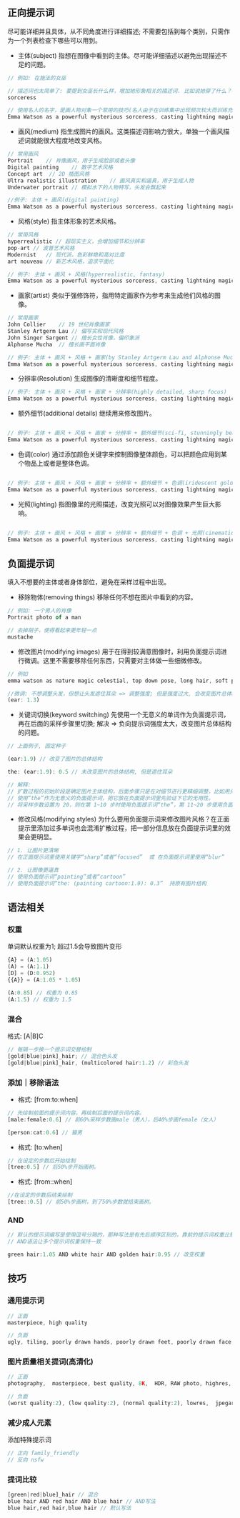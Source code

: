 ## 正向提示词
尽可能详细并且具体，从不同角度进行详细描述; 不需要包括到每个类别，只需作为一个列表检查下哪些可以用到。

* 主体(subject)
指想在图像中看到的主体。尽可能详细描述以避免出现描述不足的问题。
```js
// 例如: 在施法的女巫

// 描述词也太简单了: 要提到女巫长什么样，增加她形象相关的描述词. 比如说她穿了什么？在施什么魔法？是站着，跑着，或者飘浮在天上？主体背景在哪里？
sorceress

// 使用名人的名字，是画人物对象一个常用的技巧(名人由于在训练集中出现频次较大而训练充分，是控制生成人物形象的一种好办法)
Emma Watson as a powerful mysterious sorceress, casting lightning magic, detailed clothing
```

* 画风(medium)
指生成图片的画风。这类描述词影响力很大，单独一个画风描述词就能很大程度地改变风格。
```js
// 常用画风
Portrait	// 肖像画风，用于生成脸部或者头像
Digital painting	// 数字艺术风格
Concept art	 // 2D 插图风格
Ultra realistic illustration	// 画风真实和逼真，用于生成人物
Underwater portrait	// 模拟水下的人物特写，头发会飘起来

//例子: 主体 + 画风(digital painting)
Emma Watson as a powerful mysterious sorceress, casting lightning magic, detailed clothing, digital painting
```

* 风格(style)
指主体形象的艺术风格。
```js
// 常用风格
hyperrealistic // 超现实主义，会增加细节和分辨率
pop-art	// 波普艺术风格
Modernist	// 现代派，色彩鲜艳和高对比度
art nouveau	// 新艺术风格，追求平面化

// 例子: 主体 + 画风 + 风格(hyperrealistic, fantasy)
Emma Watson as a powerful mysterious sorceress, casting lightning magic, detailed clothing, digital painting, hyperrealistic, fantasy
```

* 画家(artist)
类似于强修饰符，指用特定画家作为参考来生成他们风格的图像。
```js
// 常用画家
John Collier	// 19 世纪肖像画家
Stanley Artgerm Lau	// 偏写实和现代风格
John Singer Sargent	// 擅长女性肖像，偏印象派
Alphonse Mucha	// 擅长画平面肖像

// 例子: 主体 + 画风 + 风格 + 画家(by Stanley Artgerm Lau and Alphonse Mucha)
Emma Watson as a powerful mysterious sorceress, casting lightning magic, detailed clothing, digital painting, hyperrealistic, fantasy, by Stanley Artgerm Lau and Alphonse Mucha
```

* 分辨率(Resolution)
生成图像的清晰度和细节程度。
```js
// 例子: 主体 + 画风 + 风格 + 画家 + 分辨率(highly detailed, sharp focus)
Emma Watson as a powerful mysterious sorceress, casting lightning magic, detailed clothing, digital painting, hyperrealistic, fantasy, by Stanley Artgerm Lau and Alphonse Mucha,highly detailed, sharp focus
```

* 额外细节(additional details)
继续用来修改图片。
```js

// 例子: 主体 + 画风 + 风格 + 画家 + 分辨率 + 额外细节(sci-fi, stunningly beautiful, dystopian)
Emma Watson as a powerful mysterious sorceress, casting lightning magic, detailed clothing, digital painting, hyperrealistic, fantasy, by Stanley Artgerm Lau and Alphonse Mucha,highly detailed, sharp focus, sci-fi, stunningly beautiful, dystopian
```

* 色调(color)
通过添加颜色关键字来控制图像整体颜色，可以把颜色应用到某个物品上或者是整体色调。
```js

// 例子: 主体 + 画风 + 风格 + 画家 + 分辨率 + 额外细节 + 色调(iridescent gold)
Emma Watson as a powerful mysterious sorceress, casting lightning magic, detailed clothing, digital painting, hyperrealistic, fantasy, by Stanley Artgerm Lau and Alphonse Mucha,highly detailed, sharp focus, sci-fi, stunningly beautiful, dystopian, iridescent gold
```

* 光照(lighting)
指图像里的光照描述，改变光照可以对图像效果产生巨大影响。
```js

// 例子: 主体 + 画风 + 风格 + 画家 + 分辨率 + 额外细节 + 色调 + 光照(cinematic lighting, dark)
Emma Watson as a powerful mysterious sorceress, casting lightning magic, detailed clothing, digital painting, hyperrealistic, fantasy, by Stanley Artgerm Lau and Alphonse Mucha,highly detailed, sharp focus, sci-fi, stunningly beautiful, dystopian, iridescent gold, cinematic lighting, dark
```

## 负面提示词
填入不想要的主体或者身体部位，避免在采样过程中出现。

* 移除物体(removing things)
移除任何不想在图片中看到的内容。
```js
// 例如: 一个男人的肖像
Portrait photo of a man

// 去掉胡子，使得看起来更年轻一点
mustache
```

* 修改图片(modifying images)
用于在得到较满意图像时，利用负面提示词进行微调。这里不需要移除任何东西，只需要对主体做一些细微修改。
```js
// 例如
emma watson as nature magic celestial, top down pose, long hair, soft pink and white transparent cloth, space, shiny background, intricate, elegant, highly detailed, digital painting,concept art, smooth, sharp focus, illustration, artgerm, bouguereau

//微调: 不想调整头发，但想让头发遮住耳朵 => 调整强度; 但是强度过大, 会改变图片总体结构
(ear: 1.3)
```

* 关键词切换(keyword switching)
先使用一个无意义的单词作为负面提示词，再在后面的采样步骤里切换; 解决 => 负向提示词强度太大，改变图片总体结构的问题。
```js
// 上面例子, 固定种子

(ear:1.9) // 改变了图片的总体结构

the: (ear:1.9): 0.5 // 未改变图片的总体结构, 但是遮住耳朵

// 解释:
// 扩散过程的初始阶段是确定图片主体结构，后面步骤只是在对细节进行更精细调整，比如用头发遮住耳朵
// 使用“the”作为无意义的负面提示词，把它放在负面提示词里先验证下它的无用性。
// 将采样步数设置为 20，则在第 1~10 步时使用负面提示词“the”，第 11~20 步使用负面提示词“(ear:1.9)”。
```

* 修改风格(modifying styles)
为什么要用负面提示词来修改图片风格？在正面提示里添加过多单词也会混淆扩散过程，把一部分信息放在负面提示词里的效果会更明显。
```js
// 1. 让图片更清晰
// 在正面提示词里使用关键字“sharp”或者“focused”  或 在负面提示词里使用“blur”

// 2. 让图像更逼真
// 使用负面提示词“painting”或者“cartoon”
// 使用负面提示词“the: (painting cartoon:1.9): 0.3”  持原有图片结构
```

## 语法相关

### 权重
单词默认权重为1; 超过1.5会导致图片变形
```js
{A} = (A:1.05)
(A) = (A:1.1)
[D] = (D:0.952)
{{A}} = (A:1.05 * 1.05)

(A:0.85) // 权重为 0.85
(A:1.5) // 权重为 1.5
```

### 混合
格式: [A|B]C
```js
// 每隔一步换一个提示词交替绘制
[gold|blue|pink]_hair; // 混合色头发
[gold|blue|pink]_hair, (multicolored hair:1.2) // 彩色头发
```

### 添加｜移除语法
* 格式: [from:to:when]
```js
// 先绘制前面的提示词内容，再绘制后面的提示词内容。
[male:female:0.6] // 前60%采样步数画male（男人），后40%步画female（女人）

[person:cat:0.6] // 猫男
```
* 格式: [to:when]
```js
// 在设定的步数后开始绘制
[tree:0.5] // 后50%步开始画树。
```
* 格式: [from::when]
```js
//在设定的步数后结束绘制
[tree::0.5] // 前50%步画树，到了50%步数就结束画树。
```

### AND
```js
// 默认的提示词编写是使用逗号分隔的，那种写法是有先后顺序区别的，靠前的提示词权重比较高
// AND语法让多个提示词权重保持一致

green hair:1.05 AND white hair AND golden hair:0.95 // 改变权重
```

## 技巧

### 通用提示词
```js
// 正面
masterpiece, high quality

// 负面
ugly, tiling, poorly drawn hands, poorly drawn feet, poorly drawn face, out of frame, extra limbs, disfigured, deformed, body out of frame, bad anatomy, watermark, signature, cut off, low contrast, underexposed, overexposed, bad art, beginner, amateur, distorted face, blurry, draft, grainy
```

### 图片质量相关提词(高清化)
```js
// 正面
photography,  masterpiece, best quality, 8K,  HDR, RAW photo, highres, absurdres

// 负面
(worst quality:2), (low quality:2), (normal quality:2), lowres,  jpegartifacts, paintings, sketches
```

### 减少成人元素
添加特殊提示词
```js
// 正向 family_friendly
// 反向 nsfw
```

### 提词比较

```js
[green|red|blue]_hair // 混合
blue hair AND red hair AND blue hair // AND写法
blue hair,red hair,blue hair // 默认写法
```
